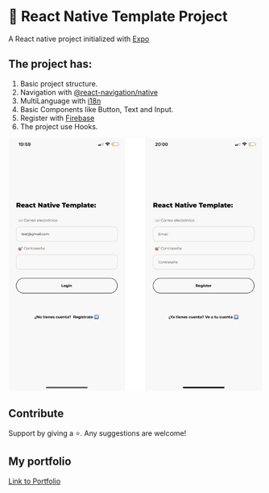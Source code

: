# 📱 React Native Template Project

A React native project initialized with [Expo](https://docs.expo.io/)

## The project has: 

1. Basic project structure.
2. Navigation with [@react-navigation/native](https://reactnavigation.org/) 
3. MultiLanguage with [i18n](https://www.npmjs.com/package/i18n)
4. Basic Components like Button, Text and Input.
5. Register with [Firebase](https://firebase.google.com/)
6. The project use Hooks.

![Image App](assets/image-readme.png)

## Contribute

Support by giving a ⭐. 
Any suggestions are welcome!

## My portfolio

[Link to Portfolio](http://www.martamullor.com/)
